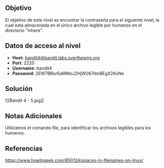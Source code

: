 ## Objetivo 
El objetivo de este nivel es encontrar la contraseña para el siguiente nivel, la cual está almacenada en el único archivo legible por humanos en el directorio "inhere". 
## Datos de acceso al nivel 
- **Host:** bandit4@bandit.labs.overthewire.org
- **Port:** 2220
- **Username:** bandit4
- **Password:** 2EW7BBsr6aMMoJ2HjW067dm8EgX26xNe

## Solución

![[Bandit 4 - 5.jpg]]
## Notas Adicionales
Utilizamos el comando file, para identificar los archivos legibles para los humanos.

## Referencias
https://www.howtogeek.com/850124/spaces-in-filenames-on-linux/